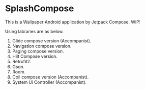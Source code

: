 # SplashCompose

This is a Wallpaper Android application by Jetpack Compose. WIP!

Using labraries are as below.
1. Glide compose version (Accompanist).
2. Navigation compose version.
3. Paging compose version.
4. Hilt Compose version.
5. Retrofit2.
6. Gson.
7. Room.
8. Coil compose version (Accompanist).
9. System Ui Controller (Accompanist).

